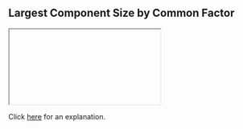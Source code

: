 ##  Largest Component Size by Common Factor 

<iframe></iframe>

Click [here](Explanation.md) for an explanation.

